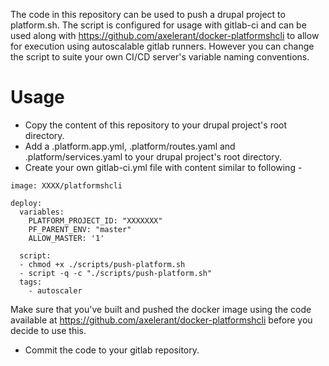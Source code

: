 The code in this repository can be used to push a drupal project to platform.sh. The script is configured for usage with gitlab-ci and can be used along with https://github.com/axelerant/docker-platformshcli to allow for execution using autoscalable gitlab runners. However you can change the script to suite your own CI/CD server's variable naming conventions.

# Usage

- Copy the content of this repository to your drupal project's root directory.
- Add a .platform.app.yml, .platform/routes.yaml and .platform/services.yaml to your drupal project's root directory.
-  Create your own gitlab-ci.yml file with content similar to following - 
```
image: XXXX/platformshcli
  
deploy:
  variables:
    PLATFORM_PROJECT_ID: "XXXXXXX"
    PF_PARENT_ENV: "master"
    ALLOW_MASTER: '1'
    
  script:
  - chmod +x ./scripts/push-platform.sh
  - script -q -c "./scripts/push-platform.sh"
  tags:
    - autoscaler
```
Make sure that you've built and pushed the docker image using the code available at https://github.com/axelerant/docker-platformshcli before you decide to use this.
- Commit the code to your gitlab repository. 


